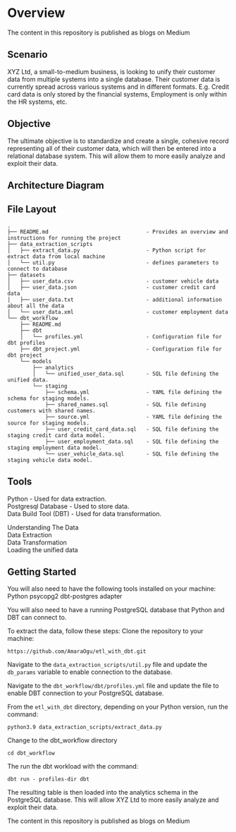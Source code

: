 # Overview

The content in this repository is published as blogs on Medium

## Scenario
XYZ Ltd, a small-to-medium business, is looking to unify their customer data from multiple systems into a single database. Their customer data is currently spread across various systems and in different formats. E.g. Credit card data is only stored by the financial systems, Employment is only within the HR systems, etc.

## Objective
The ultimate objective is to standardize and create a single, cohesive record representing all of their customer data, which will then be entered into a relational database system. This will allow them to more easily analyze and exploit their data.

## Architecture Diagram




## File Layout
```
.
├── README.md                               - Provides an overview and instructions for running the project
├── data_extraction_scripts
│   ├── extract_data.py                     - Python script for extract data from local machine
│   └── util.py                             - defines parameters to connect to database
├── datasets
│   ├── user_data.csv                       - customer vehicle data
│   ├── user_data.json                      - customer credit card data
│   ├── user_data.txt                       - additional information about all the data 
│   └── user_data.xml                       - customer employment data
└── dbt_workflow
    ├── README.md
    ├── dbt
    │   └── profiles.yml                    - Configuration file for dbt profiles
    ├── dbt_project.yml                     - Configuration file for dbt project
    └── models
        ├── analytics
        │   └── unified_user_data.sql       - SQL file defining the unified data.
        └── staging
            ├── schema.yml                  - YAML file defining the schema for staging models.
            ├── shared_names.sql            - SQL file defining customers with shared names.
            ├── source.yml                  - YAML file defining the source for staging models.
            ├── user_credit_card_data.sql   - SQL file defining the staging credit card data model.
            ├── user_employment_data.sql    - SQL file defining the staging employment data model.
            └── user_vehicle_data.sql       - SQL file defining the staging vehicle data model.
```

## Tools
Python - Used for data extraction.  
Postgresql Database - Used to store data.  
Data Build Tool (DBT) - Used for data transformation.  

Understanding The Data  
Data Extraction  
Data Transformation  
Loading the unified data  


## Getting Started
You will also need to have the following tools installed on your machine:
Python
psycopg2
dbt-postgres adapter

You will also need to have a running PostgreSQL database that Python and DBT can connect to. 

To extract the data, follow these steps:
Clone the repository to your machine:
```
https://github.com/AmaraOgu/etl_with_dbt.git
```

Navigate to the `data_extraction_scripts/util.py` file and update the `db_params` variable to enable connection to the database.

Navigate to the `dbt_workflow/dbt/profiles.yml` file and update the file to enable DBT connection to your PostgreSQL database.

From the `etl_with_dbt` directory, depending on your Python version, run the command:
```
python3.9 data_extraction_scripts/extract_data.py
```

Change to the dbt_workflow directory

``` 
cd dbt_workflow
```

The run the dbt workload with the command:
```
dbt run - profiles-dir dbt
```

The resulting table is then loaded into the analytics schema in the PostgreSQL database. This will allow XYZ Ltd to more easily analyze and exploit their data.

The content in this repository is published as blogs on Medium

